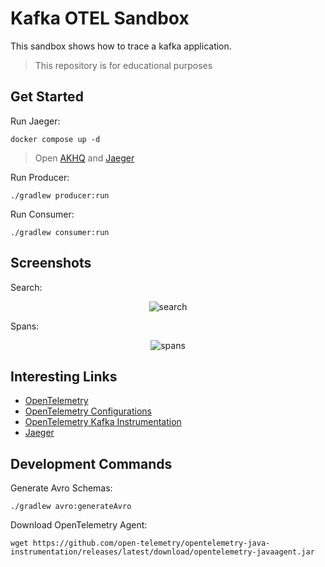 # Kafka OTEL Sandbox

This sandbox shows how to trace a kafka application.

> This repository is for educational purposes

## Get Started

Run Jaeger:

```shell
docker compose up -d
```

> Open [AKHQ](http://localhost:8080/) and [Jaeger](http://localhost:16686/)

Run Producer:

```shell
./gradlew producer:run
```

Run Consumer:

```shell
./gradlew consumer:run
```

## Screenshots

Search:

<p align="center">
<img alt="search" src="https://raw.githubusercontent.com/sauljabin/kafka-opentelemetry-sandbox/main/screenshots/search.png">
</p>

Spans:

<p align="center">
<img alt="spans" src="https://raw.githubusercontent.com/sauljabin/kafka-opentelemetry-sandbox/main/screenshots/spans.png">
</p>

## Interesting Links

- [OpenTelemetry](https://opentelemetry.io/docs/instrumentation/java/getting-started/)
- [OpenTelemetry Configurations](https://github.com/open-telemetry/opentelemetry-java/blob/main/sdk-extensions/autoconfigure/README.md)
- [OpenTelemetry Kafka Instrumentation](https://github.com/open-telemetry/opentelemetry-java-instrumentation/tree/main/instrumentation/kafka)
- [Jaeger](https://www.jaegertracing.io/docs/1.35/getting-started/)

## Development Commands

Generate Avro Schemas:

```shell
./gradlew avro:generateAvro
```

Download OpenTelemetry Agent:

```shell
wget https://github.com/open-telemetry/opentelemetry-java-instrumentation/releases/latest/download/opentelemetry-javaagent.jar
```